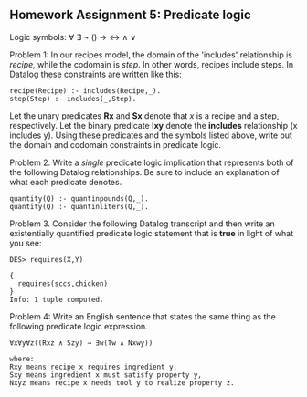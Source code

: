 ## Homework Assignment 5: Predicate logic

Logic symbols: ∀ ∃ ¬ () → ↔ ∧ ∨


Problem 1: In our recipes model, the domain of the 'includes'
relationship is *recipe,* while the codomain is *step*. In other words,
recipes include steps. In Datalog these constraints are written like this:

~~~~~~~~~~
recipe(Recipe) :- includes(Recipe,_).
step(Step) :- includes(_,Step).
~~~~~~~~~~

Let the unary predicates **Rx** and **Sx** denote that *x* is a
recipe and a step, respectively. Let the binary predicate **Ixy**
denote the **includes** relationship (x includes y). Using these
predicates and the symbols listed above, write out the domain and
codomain constraints in predicate logic.

Problem 2. Write a *single* predicate logic implication that
represents both of the following Datalog relationships. Be sure to
include an explanation of what each predicate denotes.

~~~~~~~~~~
quantity(Q) :- quantinpounds(Q,_).
quantity(Q) :- quantinliters(Q,_).
~~~~~~~~~~

Problem 3.  Consider the following Datalog transcript and then write
an existentially quantified predicate logic statement that is **true**
in light of what you see:

~~~~~~~~~~
DES> requires(X,Y)
 
{
  requires(sccs,chicken)
}
Info: 1 tuple computed.
~~~~~~~~~~

Problem 4: Write an English sentence that states the same thing as the following predicate logic expression.

~~~~~~~~~~
∀x∀y∀z((Rxz ∧ Szy) → ∃w(Tw ∧ Nxwy))

where: 
Rxy means recipe x requires ingredient y,
Sxy means ingredient x must satisfy property y,
Nxyz means recipe x needs tool y to realize property z.
~~~~~~~~~~

